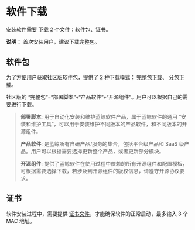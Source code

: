 # 软件下载

安装软件需要 [下载](https://bk.tencent.com/download/) 2 个文件：软件包、证书。

**说明：** 首次安装用户，建议下载完整包。

## 软件包

为了方便用户获取社区版软件包，提供了 2 种下载模式： [完整包下载](https://bk.tencent.com/download/)、 [分包下载](https://bk.tencent.com/download_sdk/)。

社区版的 “完整包”=“部署脚本”+“产品软件”+“开源组件”。用户可以根据自己的需要进行下载。

> **部署脚本**: 用于自动化安装和维护蓝鲸软件产品，属于蓝鲸软件的通用 “安装和维护工具”，可以用于安装维护不同版本的产品软件，和不同版本的开源组件。
>
> **产品软件**: 是蓝鲸所有自研产品/服务的集合，包括平台级产品和 SaaS 级产品。用户可以根据需要选择更新整个产品，或者更新部分模块。
>
> **开源组件**: 提供了蓝鲸软件在使用过程中依赖的所有开源组件和配置模板，可根据需要选择下载，若涉及到开源组件的版权信息，请遵守开源协议要求。

## 证书

软件安装过程中，需要提供 [证书文件](https://bk.tencent.com/download_ssl/)，才能确保软件的正常启动，最多输入 3 个 MAC 地址。
